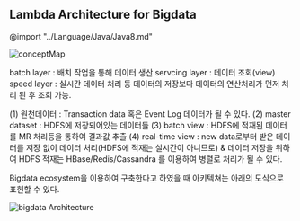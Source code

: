 ## Lambda Architecture for Bigdata

@import "../Language/Java/Java8.md"

![conceptMap](http://lambda-architecture.net/img/la-overview_small.png)

batch layer : 배치 작업을 통해 데이터 생산
servcing layer : 데이터 조회(view)
speed layer : 실시간 데이터 처리 등 데이터의 저장보다 데이터의 연산처리가 먼저 처리 된 후 조회 가능.

(1) 원천데이터 : Transaction data 혹은 Event Log 데이터가 될 수 있다.
(2) master dataset : HDFS에 저장되어있는 데이터들
(3) batch view : HDFS에 적재된 데이터를 MR 처리등을 통하여 결과값 추출
(4) real-time view : new data로부터 받은 데이터를 저장 없이 데이터 처리(HDFS에 적재는 실시간이 아니므로) & 데이터 저장을 위하여 HDFS 적재는 HBase/Redis/Cassandra 를 이용하여 병렬로 처리가 될 수 있다. 

Bigdata ecosystem을 이용하여 구축한다고 하였을 때 아키텍쳐는 아래의 도식으로 표현할 수 있다.

![bigdata Architecture](https://dzone.com/storage/temp/3361733-implemntation.png)


